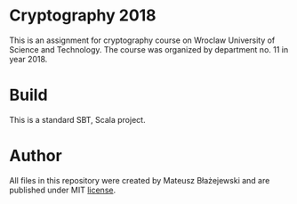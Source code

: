 # Cryptography 2018

This is an assignment for cryptography course on
Wroclaw University of Science and Technology.
The course was organized by department no. 11 in year 2018.

# Build

This is a standard SBT, Scala project.

# Author

All files in this repository were created by Mateusz Błażejewski
and are published under MIT [license](license.md).